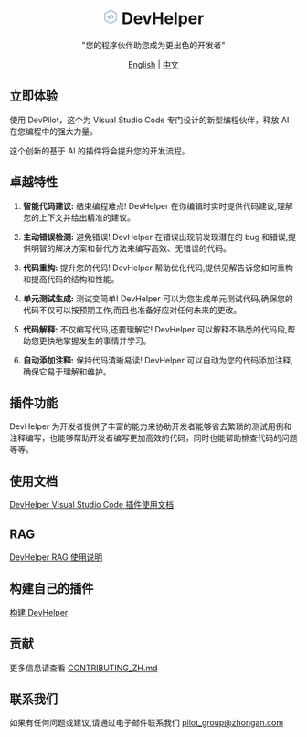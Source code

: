 <div align=center>

# <img src="./assets/devhelper.png" width="26"> DevHelper

"您的程序伙伴助您成为更出色的开发者"

[English](README.md) | [中文](README_ZH.md)

</div>

## 立即体验

使用 DevPilot，这个为 Visual Studio Code 专门设计的新型编程伙伴，释放 AI 在您编程中的强大力量。

这个创新的基于 AI 的插件将会提升您的开发流程。

## 卓越特性

1. **智能代码建议:** 结束编程难点! DevHelper 在你编辑时实时提供代码建议,理解您的上下文并给出精准的建议。

2. **主动错误检测:** 避免错误! DevHelper 在错误出现前发现潜在的 bug 和错误,提供明智的解决方案和替代方法来编写高效、无错误的代码。

3. **代码重构:** 提升您的代码! DevHelper 帮助优化代码,提供见解告诉您如何重构和提高代码的结构和性能。

4. **单元测试生成:** 测试变简单! DevHelper 可以为您生成单元测试代码,确保您的代码不仅可以按预期工作,而且也准备好应对任何未来的更改。

5. **代码解释:** 不仅编写代码,还要理解它! DevHelper 可以解释不熟悉的代码段,帮助您更快地掌握发生的事情并学习。

6. **自动添加注释:** 保持代码清晰易读! DevHelper 可以自动为您的代码添加注释,确保它易于理解和维护。

## 插件功能

DevHelper 为开发者提供了丰富的能力来协助开发者能够省去繁琐的测试用例和注释编写，也能够帮助开发者编写更加高效的代码，同时也能帮助排查代码的问题等等。

## 使用文档

[DevHelper Visual Studio Code 插件使用文档](https://github.com/openpilot-hub/documentation/blob/main/README_VSCode.md)

## RAG

[DevHelper RAG 使用说明](https://github.com/openpilot-hub/documentation/blob/main/README_RAG.md)

## 构建自己的插件

[构建 DevHelper](BUILD_PLUGIN_ZH.md)

## 贡献

更多信息请查看 [CONTRIBUTING_ZH.md](CONTRIBUTING_ZH.md)

## 联系我们

如果有任何问题或建议,请通过电子邮件联系我们 [pilot_group@zhongan.com](mailto:pilot_group@zhongan.com)

